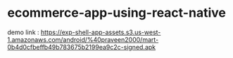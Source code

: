 # ecommerce-app-using-react-native
demo link : https://exp-shell-app-assets.s3.us-west-1.amazonaws.com/android/%40praveen2000/mart-0b4d0cfbeffb49b783675b2199ea9c2c-signed.apk
